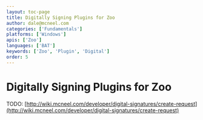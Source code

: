 ```yaml
---
layout: toc-page
title: Digitally Signing Plugins for Zoo
author: dale@mcneel.com
categories: ['Fundamentals']
platforms: ['Windows']
apis: ['Zoo']
languages: ['BAT']
keywords: ['Zoo', 'Plugin', 'Digital']
order: 5
---
```


# Digitally Signing Plugins for Zoo

TODO: [http://wiki.mcneel.com/developer/digital-signatures/create-request](http://wiki.mcneel.com/developer/digital-signatures/create-request)
